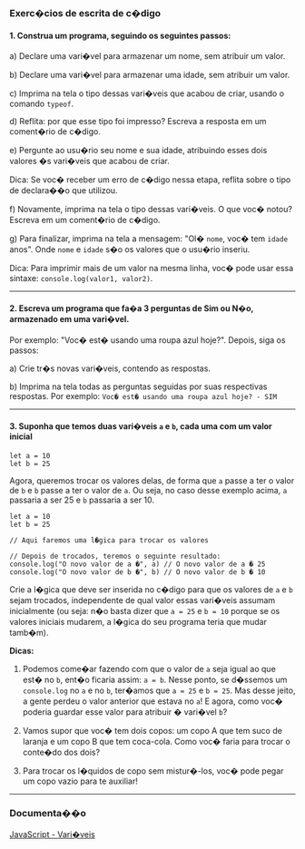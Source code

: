 


### Exerc�cios de escrita de c�digo

#### 1. Construa um programa, seguindo os seguintes passos:

a) Declare uma vari�vel para armazenar um nome, sem atribuir um valor.

b) Declare uma vari�vel para armazenar uma idade, sem atribuir um valor.

c) Imprima na tela o tipo dessas vari�veis que acabou de criar, usando o comando `typeof`.

d) Reflita: por que esse tipo foi impresso? Escreva a resposta em um coment�rio de c�digo.

e) Pergunte ao usu�rio seu nome e sua idade, atribuindo esses dois valores �s vari�veis que acabou de criar.

Dica: Se voc� receber um erro de c�digo nessa etapa, reflita sobre o tipo de declara��o que utilizou.

f) Novamente, imprima na tela o tipo dessas vari�veis. O que voc� notou? Escreva em um coment�rio de c�digo.

g) Para finalizar, imprima na tela a mensagem: "Ol� `nome`,  voc� tem `idade` anos". Onde `nome` e `idade` s�o os valores que o usu�rio inseriu.

Dica: Para imprimir mais de um valor na mesma linha, voc� pode usar essa sintaxe: `console.log(valor1, valor2)`.

---

#### 2. Escreva um programa que fa�a 3 perguntas de Sim ou N�o, armazenado em uma vari�vel.

Por exemplo: "Voc� est� usando uma roupa azul hoje?". Depois, siga os passos:
    
a) Crie tr�s novas vari�veis, contendo as respostas.

b) Imprima na tela todas as perguntas seguidas por suas respectivas respostas. Por exemplo:
`Voc� est� usando uma roupa azul hoje? - SIM`

---

#### 3. Suponha que temos duas vari�veis `a` e `b`, cada uma com um valor inicial
    
```
let a = 10
let b = 25
```

Agora, queremos trocar os valores delas, de forma que `a` passe a ter o valor de `b` e `b` passe a ter o valor de `a`.
Ou seja, no caso desse exemplo acima, `a` passaria a ser 25 e `b` passaria a ser 10.
    
```
let a = 10
let b = 25

// Aqui faremos uma l�gica para trocar os valores

// Depois de trocados, teremos o seguinte resultado:
console.log("O novo valor de a �", a) // O novo valor de a � 25
console.log("O novo valor de b �", b) // O novo valor de b � 10
```
    
Crie a l�gica que deve ser inserida no c�digo para que os valores de `a` e `b` sejam trocados, independente de qual valor essas vari�veis assumam inicialmente (ou seja: n�o basta dizer que `a = 25` e `b = 10` porque se os valores iniciais mudarem, a l�gica do seu programa teria que mudar tamb�m).

**Dicas:**

1. Podemos come�ar fazendo com que o valor de `a` seja igual ao que est� no `b`, ent�o ficaria assim: `a = b`. Nesse ponto, se d�ssemos um `console.log` no `a` e no `b`, ter�amos que `a = 25` e `b = 25`. Mas desse jeito, a gente perdeu o valor anterior que estava no `a`! E agora, como voc� poderia guardar esse valor para atribuir � vari�vel `b`?

2. Vamos supor que voc� tem dois copos: um copo A que tem suco de laranja e um copo B que tem coca-cola. Como voc� faria para trocar o conte�do dos dois?

3. Para trocar os l�quidos de copo sem mistur�-los, voc� pode pegar um copo vazio para te auxiliar!

---

### Documenta��o

[JavaScript - Vari�veis](https://www.w3schools.com/js/js_variables.asp)
